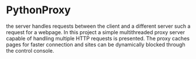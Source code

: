 # PythonProxy
the server handles requests between the client and a different server such a request for a webpage. In this project a simple multithreaded proxy server capable of handling multiple HTTP requests is presented. The proxy caches pages for faster connection and sites can be dynamically blocked through the control console.
